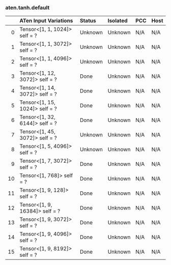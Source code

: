 ### aten.tanh.default
|    | ATen Input Variations          | Status   | Isolated   | PCC   | Host   |
|---:|:-------------------------------|:---------|:-----------|:------|:-------|
|  0 | Tensor<[1, 1, 1024]> self = ?  | Unknown  | Unknown    | N/A   | N/A    |
|  1 | Tensor<[1, 1, 3072]> self = ?  | Unknown  | Unknown    | N/A   | N/A    |
|  2 | Tensor<[1, 1, 4096]> self = ?  | Unknown  | Unknown    | N/A   | N/A    |
|  3 | Tensor<[1, 12, 3072]> self = ? | Done     | Unknown    | N/A   | N/A    |
|  4 | Tensor<[1, 14, 3072]> self = ? | Done     | Unknown    | N/A   | N/A    |
|  5 | Tensor<[1, 15, 1024]> self = ? | Done     | Unknown    | N/A   | N/A    |
|  6 | Tensor<[1, 32, 6144]> self = ? | Done     | Unknown    | N/A   | N/A    |
|  7 | Tensor<[1, 45, 3072]> self = ? | Unknown  | Unknown    | N/A   | N/A    |
|  8 | Tensor<[1, 5, 4096]> self = ?  | Unknown  | Unknown    | N/A   | N/A    |
|  9 | Tensor<[1, 7, 3072]> self = ?  | Done     | Unknown    | N/A   | N/A    |
| 10 | Tensor<[1, 768]> self = ?      | Done     | Unknown    | N/A   | N/A    |
| 11 | Tensor<[1, 9, 128]> self = ?   | Done     | Unknown    | N/A   | N/A    |
| 12 | Tensor<[1, 9, 16384]> self = ? | Done     | Unknown    | N/A   | N/A    |
| 13 | Tensor<[1, 9, 3072]> self = ?  | Done     | Unknown    | N/A   | N/A    |
| 14 | Tensor<[1, 9, 4096]> self = ?  | Done     | Unknown    | N/A   | N/A    |
| 15 | Tensor<[1, 9, 8192]> self = ?  | Done     | Unknown    | N/A   | N/A    |

